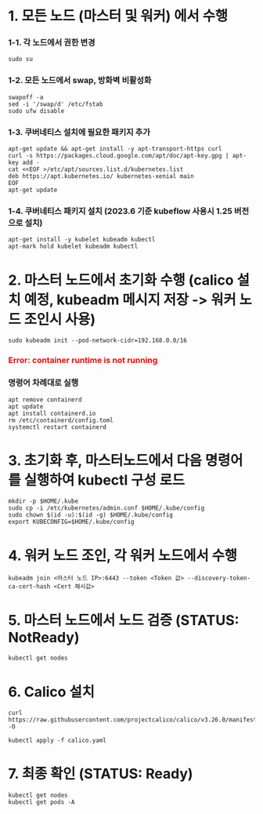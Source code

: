 # 1. 모든 노드 (마스터 및 워커) 에서 수행
### 1-1. 각 노드에서 권한 변경

    sudo su

### 1-2. 모든 노드에서 swap, 방화벽 비활성화

    swapoff -a
    sed -i '/swap/d' /etc/fstab
    sudo ufw disable

### 1-3. 쿠버네티스 설치에 필요한 패키지 추가

    apt-get update && apt-get install -y apt-transport-https curl
    curl -s https://packages.cloud.google.com/apt/doc/apt-key.gpg | apt-key add -
    cat <<EOF >/etc/apt/sources.list.d/kubernetes.list
    deb https://apt.kubernetes.io/ kubernetes-xenial main
    EOF
    apt-get update

### 1-4. 쿠버네티스 패키지 설치 (2023.6 기준 kubeflow 사용시 1.25 버전으로 설치)

    apt-get install -y kubelet kubeadm kubectl
    apt-mark hold kubelet kubeadm kubectl

# 2. 마스터 노드에서 초기화 수행 (calico 설치 예정, kubeadm 메시지 저장 -> 워커 노드 조인시 사용)

    sudo kubeadm init --pod-network-cidr=192.168.0.0/16

### <span style="color:red"> Error: container runtime is not running </span>
### 명령어 차례대로 실행

    apt remove containerd
    apt update
    apt install containerd.io
    rm /etc/containerd/config.toml
    systemctl restart containerd

# 3. 초기화 후, 마스터노드에서 다음 명령어를 실행하여 kubectl 구성 로드

    mkdir -p $HOME/.kube
    sudo cp -i /etc/kubernetes/admin.conf $HOME/.kube/config
    sudo chown $(id -u):$(id -g) $HOME/.kube/config
    export KUBECONFIG=$HOME/.kube/config

# 4. 워커 노드 조인, 각 워커 노드에서 수행

    kubeadm join <마스터 노드 IP>:6443 --token <Token 값> --discovery-token-ca-cert-hash <Cert 해시값>

# 5. 마스터 노드에서 노드 검증 (STATUS: NotReady)

    kubectl get nodes

# 6. Calico 설치

    curl https://raw.githubusercontent.com/projectcalico/calico/v3.26.0/manifests/calico.yaml -O

    kubectl apply -f calico.yaml

# 7. 최종 확인 (STATUS: Ready)

    kubectl get nodes
    kubectl get pods -A
